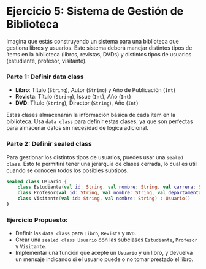 # Ejercicio 5: Sistema de Gestión de Biblioteca

Imagina que estás construyendo un sistema para una biblioteca que gestiona libros y usuarios. Este sistema deberá manejar distintos tipos de ítems en la biblioteca (libros, revistas, DVDs) y distintos tipos de usuarios (estudiante, profesor, visitante).

### Parte 1: Definir data class

- **Libro**: Título (`String`), Autor (`String`) y Año de Publicación (`Int`)
- **Revista**: Título (`String`), Issue (`Int`), Año (`Int`)
- **DVD**: Título (`String`), Director (`String`), Año (`Int`)

Estas clases almacenarán la información básica de cada ítem en la biblioteca. Usa `data class` para definir estas clases, ya que son perfectas para almacenar datos sin necesidad de lógica adicional.

### Parte 2: Definir sealed class

Para gestionar los distintos tipos de usuarios, puedes usar una `sealed class`. Esto te permitirá tener una jerarquía de clases cerrada, lo cual es útil cuando se conocen todos los posibles subtipos.

```kotlin
sealed class Usuario {
    class Estudiante(val id: String, val nombre: String, val carrera: String) : Usuario()
    class Profesor(val id: String, val nombre: String, val departamento: String) : Usuario()
    class Visitante(val id: String, val nombre: String) : Usuario()
}
```

### Ejercicio Propuesto:

- Definir las `data class` para `Libro`, `Revista` y `DVD`.
- Crear una `sealed class Usuario` con las subclases `Estudiante`, `Profesor` y `Visitante`.
- Implementar una función que acepte un `Usuario` y un libro, y devuelva un mensaje indicando si el usuario puede o no tomar prestado el libro.
